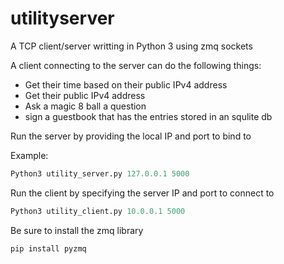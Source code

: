 # utilityserver
A TCP client/server writting in Python 3 using zmq sockets

A client connecting to the server can do the following things:
* Get their time based on their public IPv4 address
* Get their public IPv4 address
* Ask a magic 8 ball a question
* sign a guestbook that has the entries stored in an squlite db

Run the server by providing the local IP and port to bind to

Example:
```Python
Python3 utility_server.py 127.0.0.1 5000
```
Run the client by specifying the server IP and port to connect to

```Python
Python3 utility_client.py 10.0.0.1 5000
```

Be sure to install the zmq library
```Python
pip install pyzmq
```

